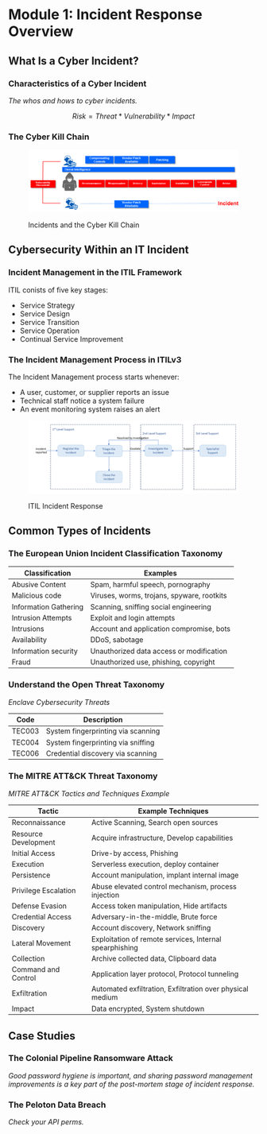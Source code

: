 # Module 1: Incident Response Overview

## What Is a Cyber Incident?

### Characteristics of a Cyber Incident

_The whos and hows to cyber incidents._

$$
Risk = Threat * Vulnerability * Impact
$$

### The Cyber Kill Chain

<figure><img src="../../../.gitbook/assets/image (10).png" alt=""><figcaption><p>Incidents and the Cyber Kill Chain</p></figcaption></figure>

## Cybersecurity Within an IT Incident

### Incident Management in the ITIL Framework

ITIL conists of five key stages:

* Service Strategy
* Service Design
* Service Transition
* Service Operation
* Continual Service Improvement

### The Incident Management Process in ITILv3

The Incident Management process starts whenever:

* A user, customer, or supplier reports an issue
* Technical staff notice a system failure
* An event monitoring system raises an alert

<figure><img src="../../../.gitbook/assets/image (1) (1).png" alt=""><figcaption><p>ITIL Incident Response</p></figcaption></figure>

## Common Types of Incidents

### The European Union Incident Classification Taxonomy

| Classification        | Examples                                   |
| --------------------- | ------------------------------------------ |
| Abusive Content       | Spam, harmful speech, pornography          |
| Malicious code        | Viruses, worms, trojans, spyware, rootkits |
| Information Gathering | Scanning, sniffing social engineering      |
| Intrusion Attempts    | Exploit and login attempts                 |
| Intrusions            | Account and application compromise, bots   |
| Availability          | DDoS, sabotage                             |
| Information security  | Unauthorized data access or modification   |
| Fraud                 | Unauthorized use, phishing, copyright      |

### Understand the Open Threat Taxonomy

_Enclave Cybersecurity Threats_

| Code   | Description                        |
| ------ | ---------------------------------- |
| TEC003 | System fingerprinting via scanning |
| TEC004 | System fingerprinting via sniffing |
| TEC006 | Credential discovery via scanning  |

### The MITRE ATT\&CK Threat Taxonomy

_MITRE ATT\&CK Tactics and Techniques Example_

| Tactic               | Example Techniques                                        |
| -------------------- | --------------------------------------------------------- |
| Reconnaissance       | Active Scanning, Search open sources                      |
| Resource Development | Acquire infrastructure, Develop capabilities              |
| Initial Access       | Drive-by access, Phishing                                 |
| Execution            | Serverless execution, deploy container                    |
| Persistence          | Account manipulation, implant internal image              |
| Privilege Escalation | Abuse elevated control mechanism, process injection       |
| Defense Evasion      | Access token manipulation, Hide artifacts                 |
| Credential Access    | Adversary-in-the-middle, Brute force                      |
| Discovery            | Account discovery, Network sniffing                       |
| Lateral Movement     | Exploitation of remote services, Internal spearphishing   |
| Collection           | Archive collected data, Clipboard data                    |
| Command and Control  | Application layer protocol, Protocol tunneling            |
| Exfiltration         | Automated exfiltration, Exfiltration over physical medium |
| Impact               | Data encrypted, System shutdown                           |

## Case Studies

### The Colonial Pipeline Ransomware Attack

_Good password hygiene is important, and sharing password management improvements is a key part of the post-mortem stage of incident response._

### The Peloton Data Breach

_Check your API perms._
